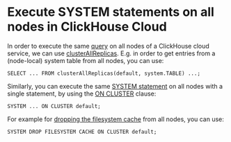 # Execute SYSTEM statements on all nodes in ClickHouse Cloud

In order to execute the same [query](url) on all nodes of a ClickHouse cloud service, we can use [clusterAllReplicas](https://clickhouse.com/docs/sql-reference/table-functions/cluster/).
E.g. in order to get entries from a (node-local) system table from all nodes, you can use:
```
SELECT ... FROM clusterAllReplicas(default, system.TABLE) ...;
```

Similarly, you can execute the same [SYSTEM statement](https://clickhouse.com/docs/sql-reference/statements/system/) on all nodes with a single statement, by using the [ON CLUSTER](https://clickhouse.com/docs/sql-reference/distributed-ddl/) clause:
```
SYSTEM ... ON CLUSTER default;
```

For example for [dropping the filesystem cache](https://clickhouse.com/docs/sql-reference/statements/system/#drop-filesystem-cache) from all nodes, you can use:
```
SYSTEM DROP FILESYSTEM CACHE ON CLUSTER default;
```
